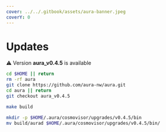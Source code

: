 ```yaml
---
cover: ../../.gitbook/assets/aura-banner.jpeg
coverY: 0
---
```


# Updates

⚠️ Version **aura_v0.4.5** is available

```bash
cd $HOME || return
rm -rf aura
git clone https://github.com/aura-nw/aura.git
cd aura || return
git checkout aura_v0.4.5

make build

mkdir -p $HOME/.aura/cosmovisor/upgrades/v0.4.5/bin
mv build/aurad $HOME/.aura/cosmovisor/upgrades/v0.4.5/bin/
```
